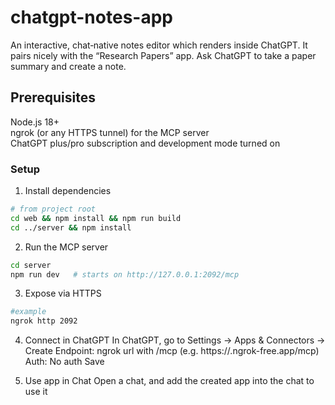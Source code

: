 # chatgpt-notes-app

An interactive, chat‑native notes editor which renders inside ChatGPT. It pairs nicely with the “Research Papers” app. Ask ChatGPT to take a paper summary and create a note.

## Prerequisites
Node.js 18+  
ngrok (or any HTTPS tunnel) for the MCP server  
ChatGPT plus/pro subscription and development mode turned on

### Setup
1. Install dependencies
```bash
# from project root
cd web && npm install && npm run build
cd ../server && npm install
```

2. Run the MCP server
```bash
cd server
npm run dev   # starts on http://127.0.0.1:2092/mcp
```

3. Expose via HTTPS
```bash
#example
ngrok http 2092
```

4. Connect in ChatGPT
In ChatGPT, go to Settings -> Apps & Connectors -> Create
Endpoint: ngrok url with /mcp (e.g. https://<your-subdomain>.ngrok-free.app/mcp)
Auth: No auth
Save

5. Use app in Chat
Open a chat, and add the created app into the chat to use it
